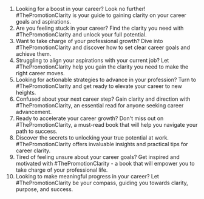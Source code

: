 
1. Looking for a boost in your career? Look no further! #ThePromotionClarity is your guide to gaining clarity on your career goals and aspirations.
2. Are you feeling stuck in your career? Find the clarity you need with #ThePromotionClarity and unlock your full potential.
3. Want to take charge of your professional growth? Dive into #ThePromotionClarity and discover how to set clear career goals and achieve them.
4. Struggling to align your aspirations with your current job? Let #ThePromotionClarity help you gain the clarity you need to make the right career moves.
5. Looking for actionable strategies to advance in your profession? Turn to #ThePromotionClarity and get ready to elevate your career to new heights.
6. Confused about your next career step? Gain clarity and direction with #ThePromotionClarity, an essential read for anyone seeking career advancement.
7. Ready to accelerate your career growth? Don't miss out on #ThePromotionClarity, a must-read book that will help you navigate your path to success.
8. Discover the secrets to unlocking your true potential at work. #ThePromotionClarity offers invaluable insights and practical tips for career clarity.
9. Tired of feeling unsure about your career goals? Get inspired and motivated with #ThePromotionClarity - a book that will empower you to take charge of your professional life.
10. Looking to make meaningful progress in your career? Let #ThePromotionClarity be your compass, guiding you towards clarity, purpose, and success.
